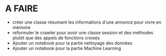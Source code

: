 # A FAIRE

- créer une classe résumant les informations d'une annonce pour vivre en mémoire
- reformuler le crawler pour avoir une classe session et des méthodes plutôt que des appels de
fonctions croisés
- Ajouter un notebook pour la partie nettoyage des données
- Ajouter un notebook pour la partie Machine Learning
